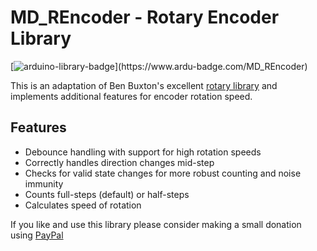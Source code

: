 # MD_REncoder - Rotary Encoder Library

[![arduino-library-badge](https://www.ardu-badge.com/badge/MD_REncoder.svg?)](https://www.ardu-badge.com/MD_REncoder)

This is an adaptation of Ben Buxton's excellent [rotary library](http://www.buxtronix.net/2011/10/rotary-encoders-done-properly.html) and implements additional features for encoder rotation speed.

## Features
* Debounce handling with support for high rotation speeds
* Correctly handles direction changes mid-step
* Checks for valid state changes for more robust counting and noise immunity
* Counts full-steps (default) or half-steps
* Calculates speed of rotation

If you like and use this library please consider making a small donation using [PayPal](https://paypal.me/MajicDesigns/4USD)
